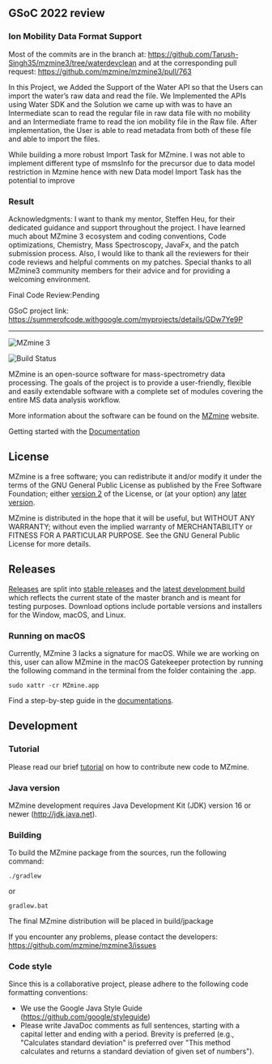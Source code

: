 ## GSoC 2022 review

### Ion Mobility Data Format Support

Most of the commits are in the branch at: https://github.com/Tarush-Singh35/mzmine3/tree/waterdevclean
and at the corresponding pull request: https://github.com/mzmine/mzmine3/pull/763


In this Project, we Added the Support of the Water API so that the Users can import the water’s raw data and read the file. We Implemented the APIs using Water SDK and the Solution we came up with was to have an Intermediate scan to read the regular file in raw data file with no mobility and an Intermediate frame to read the ion mobility file in the Raw file. After implementation, the User is able to read metadata from both of these file and able to import the files.


While building a more robust Import Task for MZmine. I was not able to implement different type of msmsInfo for the precursor due to data model restriction in Mzmine hence with new Data model Import Task has the potential to improve

### Result



Acknowledgments:
I want to thank my mentor, Steffen Heu, for their dedicated guidance and support throughout the project. I have learned much about MZmine 3 ecosystem and coding conventions, Code optimizations, Chemistry, Mass Spectroscopy, JavaFx, and the patch submission process. Also, I would like to thank all the reviewers for their code reviews and helpful comments on my patches. Special thanks to all MZmine3 community members for their advice and for providing a welcoming environment.

Final Code Review:Pending

GSoC project link: https://summerofcode.withgoogle.com/myprojects/details/GDw7Ye9P

---


![MZmine 3](logo/MZmine_logo_RGB.png)

![Build Status](https://github.com/mzmine/mzmine3/actions/workflows/gradle.yml/badge.svg?event=push)

MZmine is an open-source software for mass-spectrometry data processing. The goals of the project is
to provide a user-friendly, flexible and easily extendable software with a complete set of modules
covering the entire MS data analysis workflow.

More information about the software can be found on the [MZmine](http://mzmine.github.io) website.

Getting started with the [Documentation](https://mzmine.github.io/mzmine_documentation/index.html)

## License

MZmine is a free software; you can redistribute it and/or modify it under the terms of the GNU
General Public License as published by the Free Software Foundation;
either [version 2](http://www.gnu.org/licenses/gpl-2.0.html) of the License, or (at your option)
any [later version](http://www.gnu.org/licenses/gpl.html).

MZmine is distributed in the hope that it will be useful, but WITHOUT ANY WARRANTY; without even the
implied warranty of MERCHANTABILITY or FITNESS FOR A PARTICULAR PURPOSE. See the GNU General Public
License for more details.

## Releases

[Releases](https://github.com/mzmine/mzmine3/releases?q=&expanded=true) are split into [stable releases](https://github.com/mzmine/mzmine3/releases/latest)
and
the [latest development build](https://github.com/mzmine/mzmine3/releases/tag/Development-release)
which reflects the current state of the master branch and is meant for testing purposes. Download
options include portable versions and installers for the Window, macOS, and Linux.

### Running on macOS

Currently, MZmine 3 lacks a signature for macOS. While we are working on this, user can allow MZmine
in the macOS Gatekeeper protection by running the following command in the terminal from the folder
containing the .app.

```
sudo xattr -cr MZmine.app
```

Find a step-by-step guide in the [documentations](https://mzmine.github.io/mzmine_documentation/getting_started.html#on-macos).


## Development

### Tutorial

Please read our brief [tutorial](http://mzmine.github.io/development.html) on how to contribute new
code to MZmine.

### Java version

MZmine development requires Java Development Kit (JDK) version 16 or newer (http://jdk.java.net).

### Building

To build the MZmine package from the sources, run the following command:

    ./gradlew

or

    gradlew.bat

The final MZmine distribution will be placed in build/jpackage

If you encounter any problems, please contact the developers:
https://github.com/mzmine/mzmine3/issues

### Code style

Since this is a collaborative project, please adhere to the following code formatting conventions:

* We use the Google Java Style Guide (https://github.com/google/styleguide)
* Please write JavaDoc comments as full sentences, starting with a capital letter and ending with a
  period. Brevity is preferred (e.g., "Calculates standard deviation" is preferred over "This method
  calculates and returns a standard deviation of given set of numbers").

